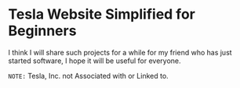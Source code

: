 #  Tesla Website Simplified for Beginners

I think I will share such projects for a while for my friend who has just started software, I hope it will be useful for everyone.

`NOTE:` Tesla, Inc. not Associated with or Linked to.
